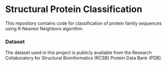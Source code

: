 **<h1>Structural Protein Classification</h1>**

This repository contains code for classification of protein family sequences using K-Nearest Neighbors algorithm.

**<h3>Dataset</h3>**
The dataset used in this project is publicly available from the Research Collaboratory for Structural Bioinformatics (RCSB) Protein Data Bank (PDB).
